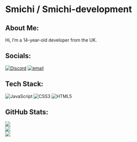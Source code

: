 # Smichi / Smichi-development 

## About Me:
Hi, I’m a 14-year-old developer from the UK.

## Socials:
[![Discord](https://img.shields.io/badge/Discord-%237289DA.svg?logo=discord&logoColor=white)](https://discord.gg/https://discord.com/users/1195857379816914954) [![email](https://img.shields.io/badge/Email-D14836?logo=gmail&logoColor=white)](mailto:smichidev@gmail.com) 

## Tech Stack:
![JavaScript](https://img.shields.io/badge/javascript-%23323330.svg?style=for-the-badge&logo=javascript&logoColor=%23F7DF1E) ![CSS3](https://img.shields.io/badge/css3-%231572B6.svg?style=for-the-badge&logo=css3&logoColor=white) ![HTML5](https://img.shields.io/badge/html5-%23E34F26.svg?style=for-the-badge&logo=html5&logoColor=white)
## GitHub Stats:
![](https://github-readme-stats.vercel.app/api?username=Smichi-development&theme=dark&hide_border=false&include_all_commits=false&count_private=false)<br/>
![](https://nirzak-streak-stats.vercel.app/?user=Smichi-development&theme=dark&hide_border=false)<br/>
![](https://github-readme-stats.vercel.app/api/top-langs/?username=Smichi-development&theme=dark&hide_border=false&include_all_commits=false&count_private=false&layout=compact)

